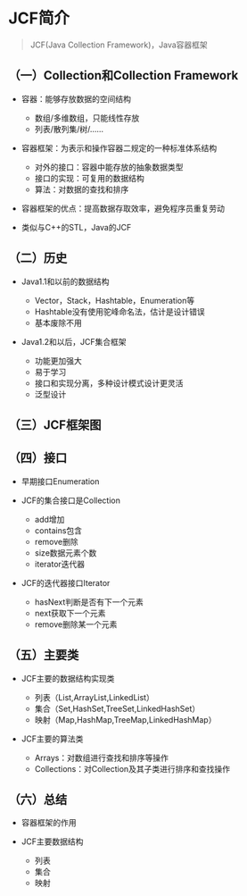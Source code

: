 # JCF简介

>JCF(Java Collection Framework)，Java容器框架

## （一）Collection和Collection Framework

- 容器：能够存放数据的空间结构
  - 数组/多维数组，只能线性存放
  - 列表/散列集/树/……
  
- 容器框架：为表示和操作容器二规定的一种标准体系结构
  - 对外的接口：容器中能存放的抽象数据类型
  - 接口的实现：可复用的数据结构
  - 算法：对数据的查找和排序

- 容器框架的优点：提高数据存取效率，避免程序员重复劳动

- 类似与C++的STL，Java的JCF

## （二）历史

- Java1.1和以前的数据结构
  - Vector，Stack，Hashtable，Enumeration等
  - Hashtable没有使用驼峰命名法，估计是设计错误
  - 基本废除不用

- Java1.2和以后，JCF集合框架
  - 功能更加强大
  - 易于学习
  - 接口和实现分离，多种设计模式设计更灵活
  - 泛型设计
  
## （三）JCF框架图

## （四）接口

- 早期接口Enumeration
  
- JCF的集合接口是Collection
  - add增加
  - contains包含
  - remove删除
  - size数据元素个数
  - iterator迭代器
  
- JCF的迭代器接口Iterator
  - hasNext判断是否有下一个元素 
  - next获取下一个元素
  - remove删除某一个元素

## （五）主要类

- JCF主要的数据结构实现类
  - 列表（List,ArrayList,LinkedList）
  - 集合（Set,HashSet,TreeSet,LinkedHashSet）
  - 映射（Map,HashMap,TreeMap,LinkedHashMap）

- JCF主要的算法类
  - Arrays：对数组进行查找和排序等操作
  - Collections：对Collection及其子类进行排序和查找操作

## （六）总结

- 容器框架的作用
  
- JCF主要数据结构
  - 列表
  - 集合
  - 映射
  